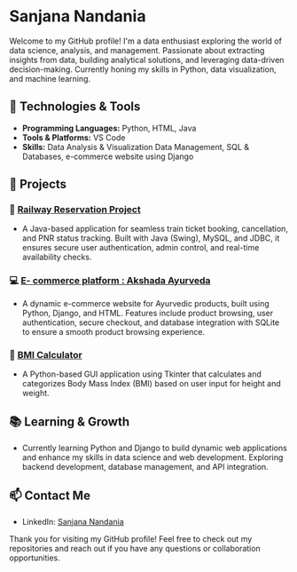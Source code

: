 # Sanjana Nandania


Welcome to my GitHub profile! I'm a data enthusiast exploring the world of data science, analysis, and management. Passionate about extracting insights from data, building analytical solutions, and leveraging data-driven decision-making. Currently honing my skills in Python, data visualization, and machine learning.

## 🔧 Technologies & Tools

- **Programming Languages:** Python, HTML, Java
- **Tools & Platforms:** VS Code
- **Skills:** Data Analysis & Visualization Data Management, SQL & Databases, e-commerce website using Django

## 💼 Projects

### 🚆 [Railway Reservation Project](https://github.com/sanjana0329/Railway-Reservation-Project) 
- A Java-based application for seamless train ticket booking, cancellation, and PNR status tracking. Built with Java (Swing), MySQL, and JDBC, it ensures secure user authentication, admin control, and real-time availability checks.

 ### 💻 [E- commerce platform : Akshada Ayurveda ](https://github.com/sanjana0329/E-commerce-Infoportal-Akshda-Ayurved-InfoHub)
- A dynamic e-commerce website for Ayurvedic products, built using Python, Django, and HTML. Features include product browsing, user authentication, secure checkout, and database integration with SQLite to ensure a smooth product browsing experience.

 ### 🧮 [BMI Calculator](https://github.com/sanjana0329/BMI-Calculator)
- A Python-based GUI application using Tkinter that calculates and categorizes Body Mass Index (BMI) based on user input for height and weight.

 
## 📚 Learning & Growth

- Currently learning Python and Django to build dynamic web applications and enhance my skills in data science and web development. Exploring backend development, database management, and API integration.

## 📫 Contact Me

- LinkedIn: [Sanjana Nandania](https://www.linkedin.com/in/sanjana-nandania-507b92226/)

Thank you for visiting my GitHub profile! Feel free to check out my repositories and reach out if you have any questions or collaboration opportunities.


<!---
threathawk05/threathawk05 is a ✨ special ✨ repository because its `README.md` (this file) appears on your GitHub profile.
You can click the Preview link to take a look at your changes.
--->



